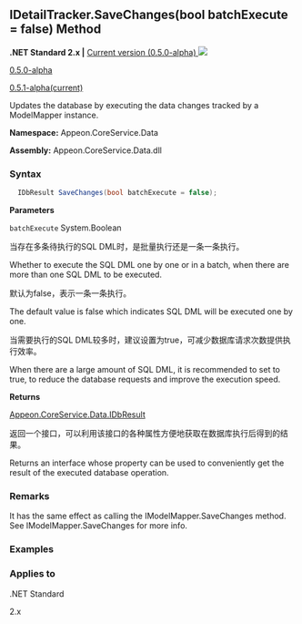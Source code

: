 

## **IDetailTracker.SaveChanges(bool batchExecute = false) Method**

**.NET Standard 2.x |**  <a href="javascript:void(0)" class="dropdown">Current version (0.5.0-alpha) <img src="~/images/dropdown.png"/></a>

<div class="otherversions"  value="versdiv">

<a href="javascript:void(0)">0.5.0-alpha</a>

<a href="javascript:void(0)">0.5.1-alpha(current)</a>

</div>

Updates the database by executing the data changes tracked by a ModelMapper instance.

 **Namespace:** Appeon.CoreService.Data

 **Assembly:** Appeon.CoreService.Data.dll

### **Syntax**

```c#
  IDbResult SaveChanges(bool batchExecute = false);
```

**Parameters**

`batchExecute`	System.Boolean

当存在多条待执行的SQL DML时，是批量执行还是一条一条执行。

Whether to execute the SQL DML one by one or in a batch, when there are more than one SQL DML to be executed.

默认为false，表示一条一条执行。

The default value is false which indicates SQL DML will be executed one by one.

当需要执行的SQL DML较多时，建议设置为true，可减少数据库请求次数提供执行效率。

When there are a large amount of SQL DML, it is recommended to set to true, to reduce the database requests and improve the execution speed.

**Returns**

[Appeon.CoreService.Data.IDbResult](../../IDbResult/IDbResult.html)

返回一个接口，可以利用该接口的各种属性方便地获取在数据库执行后得到的结果。

Returns an interface whose property can be used to conveniently get the result of the executed database operation.

### **Remarks**

It has the same effect as calling the IModelMapper.SaveChanges method. See IModelMapper.SaveChanges for more info.

### **Examples**



### **Applies to**

.NET Standard 

2.x